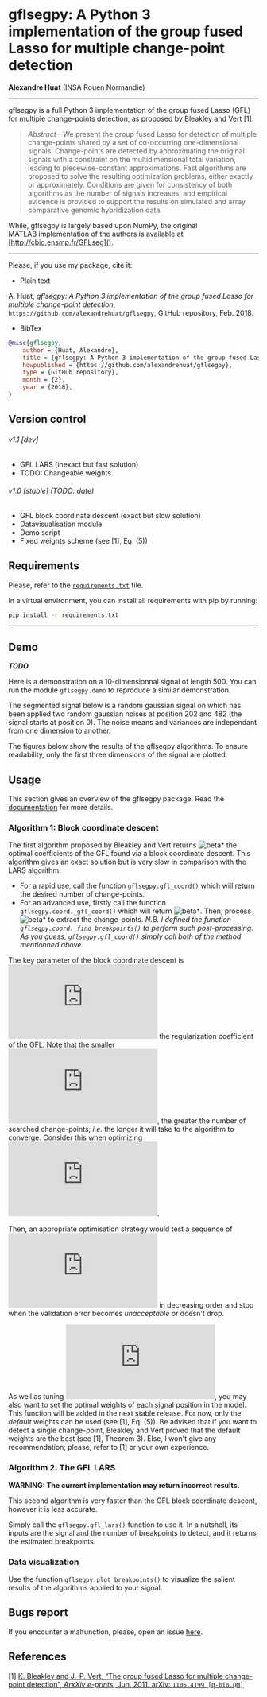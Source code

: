 # gflsegpy: A Python 3 implementation of the group fused Lasso for multiple change-point detection
__Alexandre Huat__ (INSA Rouen Normandie)

----

gflsegpy is a full Python 3 implementation of the group fused Lasso (GFL) for multiple change-points detection,
as proposed by Bleakley and Vert [1].

> _Abstract_—We present the group fused Lasso for detection of multiple change-points shared by a set of co-occurring one-dimensional signals. Change-points are detected by approximating the original signals with a constraint on the multidimensional total variation, leading to piecewise-constant approximations. Fast algorithms are proposed to solve the resulting optimization problems, either exactly or approximately. Conditions are given for consistency of both algorithms as the number of signals increases, and empirical evidence is provided to support the results on simulated and array comparative genomic hybridization data.

While, gflsegpy is largely based upon NumPy, the original MATLAB implementation of the authors is available at [http://cbio.ensmp.fr/GFLseg]().

----

Please, if you use my package, cite it:
* Plain text

A. Huat, _gflsegpy: A Python 3 implementation of the group fused Lasso for multiple change-point detection_, `https://github.com/alexandrehuat/gflsegpy`, GitHub repository, Feb. 2018.

* BibTex

```bib
@misc{gflsegpy,
	author = {Huat, Alexandre},
	title = {gflsegpy: A Python 3 implementation of the group fused Lasso for multiple change-point detection},
	howpublished = {https://github.com/alexandrehuat/gflsegpy},
	type = {GitHub repository},
	month = {2},
	year = {2018},
}
```

## Version control

###### v1.1 [dev]

* GFL LARS (inexact but fast solution)
* TODO: Changeable weights

###### v1.0 [stable] (TODO: date)
* GFL block coordinate descent (exact but slow solution)
* Datavisualisation module
* Demo script
* Fixed weights scheme (see [1], Eq. (5))

## Requirements

Please, refer to the [`requirements.txt`](requirements.txt) file.

In a virtual environment, you can install all requirements with pip by running:

```sh
pip install -r requirements.txt
```

----

## Demo

___TODO___

Here is a demonstration on a 10-dimensionnal signal of length 500. You can run the module `gflsegpy.demo` to reproduce a similar demonstration.

The segmented signal below is a random gaussian signal on which has been applied two random gaussian noises
at position 202 and  482 (the signal starts at position 0).
The noise means and variances are independant from one dimension to another.

The figures below show the results of the gflsegpy algorithms.
To ensure readability, only the first three dimensions of the signal are plotted.


## Usage

This section gives an overview of the gflsegpy package. Read the [documentation](docs/build/html/index.html) for more details.

### Algorithm 1: Block coordinate descent

The first algorithm proposed by Bleakley and Vert returns ![beta*](https://latex.codecogs.com/gif.latex?%5Cbeta^*)
the optimal coefficients of the GFL found via a block coordinate descent.
This algorithm gives an exact solution but is very slow in comparison with the LARS algorithm.

* For a rapid use, call the function `gflsegpy.gfl_coord()` which will return the desired number of change-points.
* For an advanced use, firstly call the function `gflsegpy.coord._gfl_coord()` which will return ![beta*](https://latex.codecogs.com/gif.latex?%5Cbeta^*).
Then, process ![beta*](https://latex.codecogs.com/gif.latex?%5Cbeta^*) to extract the change-points.
_N.B. I defined the function `gflsegpy.coord._find_breakpoints()` to perform such post-processing.
As you guess, `gflsegpy.gfl_coord()` simply call both of the method mentionned above._

The key parameter of the block coordinate descent is ![lambda](https://latex.codecogs.com/gif.latex?%5Clambda) the regularization coefficient of the GFL.
Note that the smaller ![lambda](https://latex.codecogs.com/gif.latex?%5Clambda), the greater the number of searched change-points;
_i.e._ the longer it will take to the algorithm to converge. Consider this when optimizing ![lambda](https://latex.codecogs.com/gif.latex?%5Clambda).

Then, an appropriate optimisation strategy would test a sequence of ![lambda](https://latex.codecogs.com/gif.latex?%5Clambda)
in decreasing order and stop when the validation error becomes _unacceptable_ or doesn't drop.

As well as tuning ![lambda](https://latex.codecogs.com/gif.latex?%5Clambda), you may also want to set the optimal weights of each signal position in the model.
This function will be added in the next stable release. For now, only the _default_ weights can be used (see [1], Eq. (5)).
Be advised that if you want to detect a single change-point,
Bleakley and Vert proved that the default weights are the best (see [1], Theorem 3).
Else, I won't give any recommendation; please, refer to [1] or your own experience.

### Algorithm 2: The GFL LARS

__WARNING: The current implementation may return incorrect results.__

This second algorithm is very faster than the GFL block coordinate descent, however it is less accurate.

Simply call the `gflsegpy.gfl_lars()` function to use it. In a nutshell, its inputs are the signal and the number of breakpoints to detect, and it returns the estimated breakpoints.

### Data visualization

Use the function `gflsegpy.plot_breakpoints()` to visualize the salient results of the algorithms applied to your signal.

## Bugs report

If you encounter a malfunction, please, open an issue [here](https://github.com/alexandrehuat/gflsegpy/issues).

## References

[1] [K. Bleakley and J.-P. Vert, “The group fused Lasso for multiple change-point detection”, _ArxXiv e-prints_, Jun. 2011. arXiv: `1106.4199 [q-bio.QM]`](docs/2011-The_group_fused_Lasso_for_multiple_change-point_detection.pdf)
